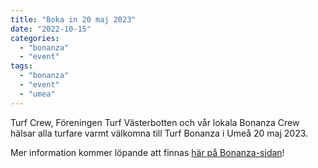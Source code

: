 ```yaml
---
title: "Boka in 20 maj 2023"
date: "2022-10-15"
categories: 
  - "bonanza"
  - "event"
tags: 
  - "bonanza"
  - "event"
  - "umea"
---
```


Turf Crew, Föreningen Turf Västerbotten och vår lokala Bonanza Crew hälsar alla turfare varmt välkomna till Turf Bonanza i Umeå 20 maj 2023.

Mer information kommer löpande att finnas [här på Bonanza-sidan](https://www.turfvasterbotten.se/bonanza/)!
